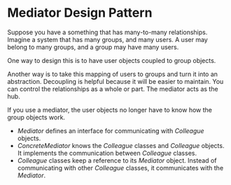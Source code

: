 # Mediator Design Pattern

Suppose you have a something that has many-to-many relationships. Imagine a system that has many groups, and many users. A user may belong to many groups, and a group may have many users.

One way to design this is to have user objects coupled to group objects.

Another way is to take this mapping of users to groups and turn it into an abstraction. Decoupling is helpful because it will be easier to maintain. You can control the relationships as a whole or part. The mediator acts as the hub.

If you use a mediator, the user objects no longer have to know how the group objects work.

* *Mediator* defines an interface for communicating with *Colleague* objects.
* *ConcreteMediator* knows the *Colleague* classes and *Colleague* objects. It implements the communication between *Colleague* classes.
* *Colleague* classes keep a reference to its *Mediator* object. Instead of communicating with other *Colleague* classes, it communicates with the *Mediator*.

